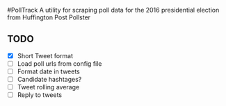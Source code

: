 #PollTrack
A utility for scraping poll data for the 2016 presidential election from Huffington Post Pollster

## TODO
- [x] Short Tweet format
- [ ] Load poll urls from config file
- [ ] Format date in tweets
- [ ] Candidate hashtages?
- [ ] Tweet rolling average
- [ ] Reply to tweets